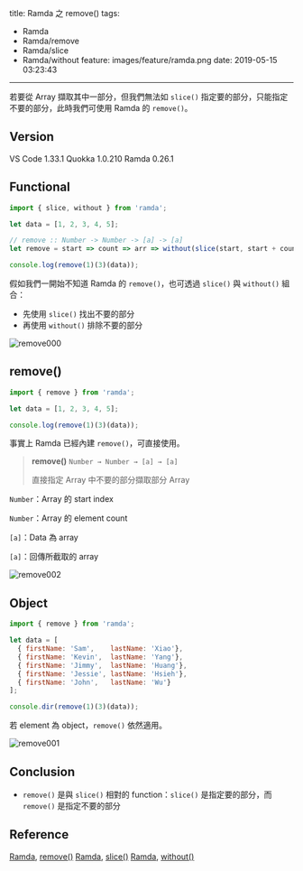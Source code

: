 title: Ramda 之 remove()
tags:
  - Ramda
  - Ramda/remove
  - Ramda/slice
  - Ramda/without
feature: images/feature/ramda.png
date: 2019-05-15 03:23:43
---
若要從 Array 擷取其中一部分，但我們無法如 `slice()` 指定要的部分，只能指定不要的部分，此時我們可使用 Ramda 的 `remove()`。

<!-- more -->

## Version

VS Code 1.33.1
Quokka 1.0.210
Ramda 0.26.1

## Functional

```javascript
import { slice, without } from 'ramda';

let data = [1, 2, 3, 4, 5];

// remove :: Number -> Number -> [a] -> [a]
let remove = start => count => arr => without(slice(start, start + count, arr), arr);

console.log(remove(1)(3)(data));
```

假如我們一開始不知道 Ramda 的 `remove()`，也可透過 `slice()` 與 `without()` 組合：

* 先使用 `slice()` 找出不要的部分
* 再使用 `without()` 排除不要的部分

![remove000](/images/ramda/remove/remove000.png)

## remove()

```javascript
import { remove } from 'ramda';

let data = [1, 2, 3, 4, 5];

console.log(remove(1)(3)(data));
```

事實上 Ramda 已經內建 `remove()`，可直接使用。

> **remove()**
> `Number → Number → [a] → [a]`
>
> 直接指定 Array 中不要的部分擷取部分 Array

`Number`：Array 的 start index

`Number`：Array 的 element count

`[a]`：Data 為 array

`[a]`：回傳所截取的 array

![remove002](/images/ramda/remove/remove002.png)

## Object

```javascript
import { remove } from 'ramda';

let data = [
  { firstName: 'Sam',    lastName: 'Xiao'},
  { firstName: 'Kevin',  lastName: 'Yang'},
  { firstName: 'Jimmy',  lastName: 'Huang'},
  { firstName: 'Jessie', lastName: 'Hsieh'},
  { firstName: 'John',   lastName: 'Wu'}
];

console.dir(remove(1)(3)(data));
```

若 element 為 object，`remove()` 依然適用。

![remove001](/images/ramda/remove/remove001.png)

## Conclusion

* `remove()` 是與 `slice()` 相對的 function：`slice()` 是指定要的部分，而 `remove()` 是指定不要的部分

## Reference

[Ramda](https://ramdajs.com), [remove()](https://ramdajs.com/docs/#remove)
[Ramda](https://ramdajs.com), [slice()](https://ramdajs.com/docs/#slice)
[Ramda](https://ramdajs.com), [without()](https://ramdajs.com/docs/#without)